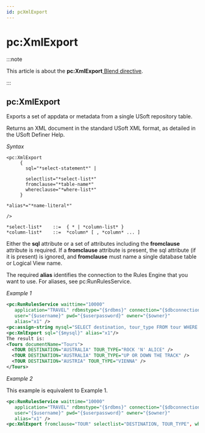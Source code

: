 ```yaml
---
id: pcXmlExport
---
```


# pc:XmlExport




:::note

This article is about the **pc:XmlExport**[ Blend directive](/docs/Repositories/Blend_directives).

:::

## **pc:XmlExport**

Exports a set of appdata or metadata from a single USoft repository table.

Returns an XML document in the standard USoft XML format, as detailed in the USoft Definer Help.

*Syntax*
 

```
<pc:XmlExport
     {
       sql="*select-statement*" |

       selectlist="*select-list*"
       fromclause="*table-name*"
       whereclause="*where-list*"
     }

*alias*="*name-literal*"

/>

*select-list*    ::=  { * | *column-list* }
*column-list*    ::=  *column* [ , *column* ... ]
```

Either the **sql** attribute or a set of attributes including the **fromclause** attribute is required. If a **fromclause** attribute is present, the sql attribute (if it is present) is ignored, and **fromclause** must name a single database table or Logical View name.

The required **alias** identifies the connection to the Rules Engine that you want to use. For aliases, see pc:RunRulesService.

*Example 1*

```xml
<pc:RunRulesService waittime="10000"
   application="TRAVEL" rdbmstype="{$rdbms}" connection="{$dbconnection}"
   user="{$username}" pwd="{$userpassword}" owner="{$owner}"
   alias="x1" />
<pc:assign-string mysql="SELECT destination, tour_type FROM tour WHERE destination LIKE 'AUS%'"/>
<pc:XmlExport sql="{$mysql}" alias="x1"/>       
The result is:
<Tours documentName="Tours">
  <TOUR DESTINATION="AUSTRALIA" TOUR_TYPE="ROCK 'N' ALICE" />
  <TOUR DESTINATION="AUSTRALIA" TOUR_TYPE="UP OR DOWN THE TRACK" />
  <TOUR DESTINATION="AUSTRIA" TOUR_TYPE="VIENNA" />
</Tours>
```

*Example 2*

This example is equivalent to Example 1.

```xml
<pc:RunRulesService waittime="10000"
   application="TRAVEL" rdbmstype="{$rdbms}" connection="{$dbconnection}"
   user="{$username}" pwd="{$userpassword}" owner="{$owner}"
   alias="x1" />
<pc:XmlExport fromclause="TOUR" selectlist="DESTINATION, TOUR_TYPE", whereclause="DESTINATION LIKE 'AUS%'" alias="x1"/>      
```

 